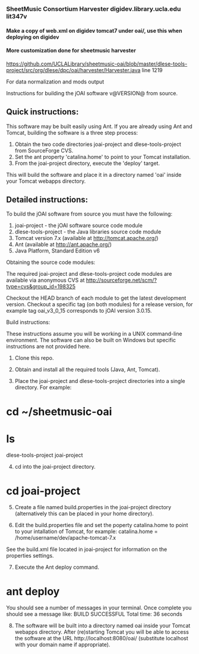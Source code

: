 
### SheetMusic Consortium Harvester digidev.library.ucla.edu lit347v

#### Make a copy of web.xml on digidev tomcat7 under oai/, use this when deploying on digidev 

#### More customization done for sheetmusic harvester 
https://github.com/UCLALibrary/sheetmusic-oai/blob/master/dlese-tools-project/src/org/dlese/dpc/oai/harvester/Harvester.java
line 1219

For data normalization and mods output

Instructions for building the jOAI software v@VERSION@ from source.

Quick instructions: 
--------------------------------------------

This software may be built easily using Ant. If you are already using Ant
and Tomcat, building the software is a three step process:
1. Obtain the two code directories joai-project and dlese-tools-project from SourceForge CVS.
2. Set the ant property 'catalina.home' to point to your Tomcat installation.
3. From the joai-project directory, execute the 'deploy' target.

This will build the software and place it in a directory named 'oai'
inside your Tomcat webapps directory.


Detailed instructions:
--------------------------------------------

To build the jOAI software from source you must have the following:
  
1. joai-project - the jOAI software source code module
2. dlese-tools-project - the Java libraries source code module
3. Tomcat version 7.x (available at http://tomcat.apache.org/)
4. Ant (available at http://ant.apache.org/)
5. Java Platform, Standard Edition v6


Obtaining the source code modules:

The required joai-project and dlese-tools-project code modules are available via 
anonymous CVS at http://sourceforge.net/scm/?type=cvs&group_id=198325

Checkout the HEAD branch of each module to get the latest development version. 
Checkout a specific tag (on both modules) for a release version, for example tag
oai_v3_0_15 corresponds to jOAI version 3.0.15.

  
Build instructions:

These instructions assume you will be working in a UNIX command-line environment.
The software can also be built on Windows but specific instructions are not 
provided here.

1. Clone this repo.

2. Obtain and install all the required tools (Java, Ant, Tomcat).

3. Place the joai-project and dlese-tools-project directories into a single directory.
For example:
 # cd ~/sheetmusic-oai
 # ls 
   dlese-tools-project joai-project
	  
4. cd into the joai-project directory.
  # cd joai-project

5. Create a file named build.properties in the joai-project directory 
(alternatively this can be placed in your home directory).

6. Edit the build.properties file and set the poperty catalina.home to
point to your intallation of Tomcat, for example:
catalina.home = /home/username/dev/apache-tomcat-7.x

See the build.xml file located in joai-project for information on the 
properties settings.

7. Execute the Ant deploy command.
  # ant deploy
You should see a number of messages in your terminal. Once complete
you should see a message like:
    BUILD SUCCESSFUL
    Total time: 36 seconds

8. The software will be built into a directory named oai inside your
Tomcat webapps directory. After (re)starting Tomcat you will be able to
access the software at the URL http://localhost:8080/oai/
(substitute localhost with your domain name if appropriate).

